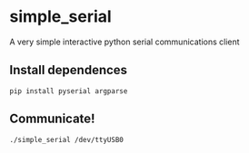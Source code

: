 # simple_serial

A very simple interactive python serial communications client

## Install dependences

    pip install pyserial argparse

## Communicate!

    ./simple_serial /dev/ttyUSB0
